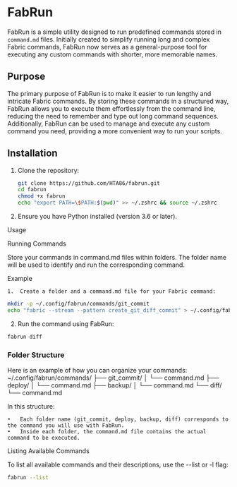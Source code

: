 # FabRun

FabRun is a simple utility designed to run predefined commands stored in `command.md` files. Initially created to simplify running long and complex Fabric commands, FabRun now serves as a general-purpose tool for executing any custom commands with shorter, more memorable names.

## Purpose

The primary purpose of FabRun is to make it easier to run lengthy and intricate Fabric commands. By storing these commands in a structured way, FabRun allows you to execute them effortlessly from the command line, reducing the need to remember and type out long command sequences. Additionally, FabRun can be used to manage and execute any custom command you need, providing a more convenient way to run your scripts.

## Installation

1. Clone the repository:
   ```sh
   git clone https://github.com/HTA86/fabrun.git
   cd fabrun
   chmod +x fabrun
   echo "export PATH=\$PATH:$(pwd)" >> ~/.zshrc && source ~/.zshrc
   ```

2.	Ensure you have Python installed (version 3.6 or later).

Usage

Running Commands

Store your commands in command.md files within folders. The folder name will be used to identify and run the corresponding command.

Example

	1.	Create a folder and a command.md file for your Fabric command:

```sh
mkdir -p ~/.config/fabrun/commands/git_commit
echo "fabric --stream --pattern create_git_diff_commit" > ~/.config/fabrun/commands/git_commit/command.md
```

2.	Run the command using FabRun:

```sh
fabrun diff
```

### Folder Structure

Here is an example of how you can organize your commands:
~/.config/fabrun/commands/
├── git_commit/
│   └── command.md
├── deploy/
│   └── command.md
├── backup/
│   └── command.md
└── diff/
    └── command.md

In this structure:

	•	Each folder name (git_commit, deploy, backup, diff) corresponds to the command you will use with FabRun.
	•	Inside each folder, the command.md file contains the actual command to be executed.

Listing Available Commands

To list all available commands and their descriptions, use the --list or -l flag:

```sh
fabrun --list
```
